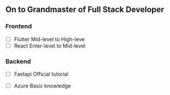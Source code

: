 ## On to Grandmaster of Full Stack Developer
### Frontend 

- [ ] Flutter Mid-level to High-leve
- [ ] React   Enter-level to Mid-level
### Backend 

- [ ] Fastapi Official tutorial
- [ ] Azure Basic knowledge


<!--
**Zheyuan-Robert-Xu/Zheyuan-Robert-Xu** is a ✨ _special_ ✨ repository because its `README.md` (this file) appears on your GitHub profile.

Here are some ideas to get you started:

- 🔭 I’m currently working on ...
- 🌱 I’m currently learning ...
- 👯 I’m looking to collaborate on ...
- 🤔 I’m looking for help with ...
- 💬 Ask me about ...
- 📫 How to reach me: ...
- 😄 Pronouns: ...
- ⚡ Fun fact: ...
-->
